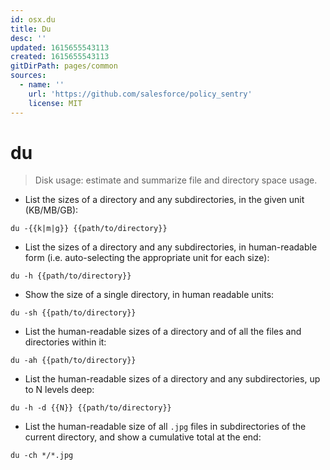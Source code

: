 ```yaml
---
id: osx.du
title: Du
desc: ''
updated: 1615655543113
created: 1615655543113
gitDirPath: pages/common
sources:
  - name: ''
    url: 'https://github.com/salesforce/policy_sentry'
    license: MIT
---
```

# du

> Disk usage: estimate and summarize file and directory space usage.

- List the sizes of a directory and any subdirectories, in the given unit (KB/MB/GB):

`du -{{k|m|g}} {{path/to/directory}}`

- List the sizes of a directory and any subdirectories, in human-readable form (i.e. auto-selecting the appropriate unit for each size):

`du -h {{path/to/directory}}`

- Show the size of a single directory, in human readable units:

`du -sh {{path/to/directory}}`

- List the human-readable sizes of a directory and of all the files and directories within it:

`du -ah {{path/to/directory}}`

- List the human-readable sizes of a directory and any subdirectories, up to N levels deep:

`du -h -d {{N}} {{path/to/directory}}`

- List the human-readable size of all `.jpg` files in subdirectories of the current directory, and show a cumulative total at the end:

`du -ch */*.jpg`

